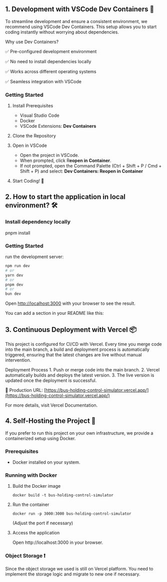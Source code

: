 ## 1. Development with VSCode Dev Containers 🐳

To streamline development and ensure a consistent environment, we recommend using VSCode Dev Containers. This setup allows you to start coding instantly without worrying about dependencies.

Why use Dev Containers?

✅ Pre-configured development environment

✅ No need to install dependencies locally

✅ Works across different operating systems

✅ Seamless integration with VSCode

### Getting Started

1. Install Prerequisites
   - Visual Studio Code
   - Docker
   - VSCode Extensions: **Dev Containers**
2. Clone the Repository

3. Open in VSCode

   - Open the project in VSCode.
   - When prompted, click R**eopen in Container**.
   - If not prompted, open the Command Palette (Ctrl + Shift + P / Cmd + Shift + P) and select: **Dev Containers: Reopen in Container**

4. Start Coding! 🚀

## 2. How to start the application in local environment? 🛠️

### Install dependency locally

pnpm install

### Getting Started

run the development server:

```bash
npm run dev
# or
yarn dev
# or
pnpm dev
# or
bun dev
```

Open [http://localhost:3000](http://localhost:3000) with your browser to see the result.

You can add a section in your README like this:

## 3. Continuous Deployment with Vercel 📦

This project is configured for CI/CD with Vercel. Every time you merge code into the main branch, a build and deployment process is automatically triggered, ensuring that the latest changes are live without manual intervention.

Deployment Process 1. Push or merge code into the main branch. 2. Vercel automatically builds and deploys the latest version. 3. The live version is updated once the deployment is successful.

🔗 Production URL: [https://bus-holding-control-simulator.vercel.app/](https://bus-holding-control-simulator.vercel.app/)

For more details, visit Vercel Documentation.

## 4. Self-Hosting the Project 🏡

If you prefer to run this project on your own infrastructure, we provide a containerized setup using Docker.

### Prerequisites

- Docker installed on your system.

### Running with Docker

1. Build the Docker image

   `docker build -t bus-holding-control-simulator`

2. Run the container

   `docker run -p 3000:3000 bus-holding-control-simulator`

   (Adjust the port if necessary)

3. Access the application

   Open http://localhost:3000 in your browser.

### Object Storage ❗

Since the object storage we used is still on Vercel platform. You need to implement the storage logic and migrate to new one if necessary.
